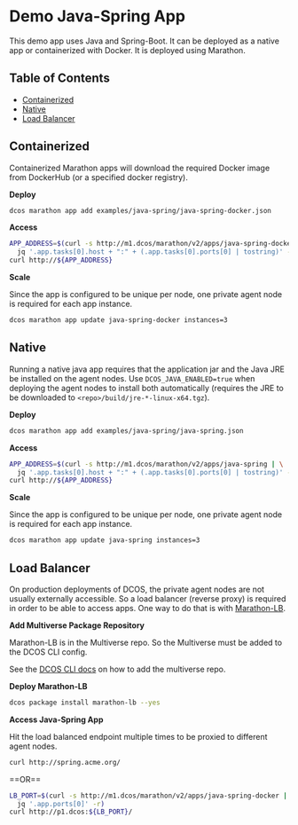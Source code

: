 # Demo Java-Spring App

This demo app uses Java and Spring-Boot. It can be deployed as a native app or containerized with Docker. It is deployed using Marathon.

## Table of Contents

- [Containerized](#containerized)
- [Native](#native)
- [Load Balancer](#load-balancer)


## Containerized

Containerized Marathon apps will download the required Docker image from DockerHub (or a specified docker registry).

**Deploy**

```bash
dcos marathon app add examples/java-spring/java-spring-docker.json
```

**Access**

```bash
APP_ADDRESS=$(curl -s http://m1.dcos/marathon/v2/apps/java-spring-docker | \
  jq '.app.tasks[0].host + ":" + (.app.tasks[0].ports[0] | tostring)' -r)
curl http://${APP_ADDRESS}
```

**Scale**

Since the app is configured to be unique per node, one private agent node is required for each app instance.

```bash
dcos marathon app update java-spring-docker instances=3
```


## Native

Running a native java app requires that the application jar and the Java JRE be installed on the agent nodes. Use `DCOS_JAVA_ENABLED=true` when deploying the agent nodes to install both automatically (requires the JRE to be downloaded to `<repo>/build/jre-*-linux-x64.tgz`).

**Deploy**

```bash
dcos marathon app add examples/java-spring/java-spring.json
```

**Access**

```bash
APP_ADDRESS=$(curl -s http://m1.dcos/marathon/v2/apps/java-spring | \
  jq '.app.tasks[0].host + ":" + (.app.tasks[0].ports[0] | tostring)' -r)
curl http://${APP_ADDRESS}
```

**Scale**

Since the app is configured to be unique per node, one private agent node is required for each app instance.

```bash
dcos marathon app update java-spring instances=3
```


## Load Balancer

On production deployments of DCOS, the private agent nodes are not usually externally accessible. So a load balancer (reverse proxy) is required in order to be able to access apps. One way to do that is with [Marathon-LB](https://github.com/mesosphere/marathon-lb).

**Add Multiverse Package Repository**

Marathon-LB is in the Multiverse repo. So the Multiverse must be added to the DCOS CLI config.

See the [DCOS CLI docs](../../docs/dcos-cli.md#multiverse) on how to add the multiverse repo.

**Deploy Marathon-LB**

```bash
dcos package install marathon-lb --yes
```

**Access Java-Spring App**

Hit the load balanced endpoint multiple times to be proxied to different agent nodes.


```bash
curl http://spring.acme.org/
```

==OR==

```bash
LB_PORT=$(curl -s http://m1.dcos/marathon/v2/apps/java-spring-docker | \
  jq '.app.ports[0]' -r)
curl http://p1.dcos:${LB_PORT}/
```

